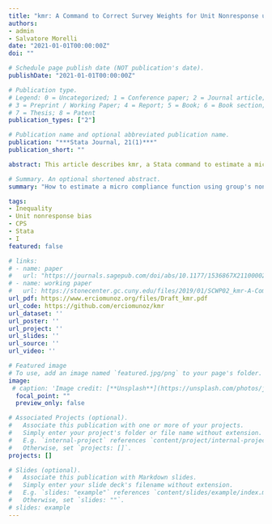 ```yaml
---
title: "kmr: A Command to Correct Survey Weights for Unit Nonresponse using Groups' Response Rates"
authors:
- admin
- Salvatore Morelli
date: "2021-01-01T00:00:00Z"
doi: ""

# Schedule page publish date (NOT publication's date).
publishDate: "2021-01-01T00:00:00Z"

# Publication type.
# Legend: 0 = Uncategorized; 1 = Conference paper; 2 = Journal article;
# 3 = Preprint / Working Paper; 4 = Report; 5 = Book; 6 = Book section;
# 7 = Thesis; 8 = Patent
publication_types: ["2"]

# Publication name and optional abbreviated publication name.
publication: "***Stata Journal, 21(1)***"
publication_short: ""

abstract: This article describes kmr, a Stata command to estimate a micro compliance function using group's nonresponse rates (2007, Journal of Econometrics 136, pp213-235), which can be used to correct survey weights for unit nonresponse. We illustrate the use of kmr with an empirical example using the Current Population Survey and state-level nonresponse rates. 

# Summary. An optional shortened abstract.
summary: "How to estimate a micro compliance function using group's nonresponse rates in Stata."

tags:
- Inequality 
- Unit nonresponse bias
- CPS
- Stata
- I
featured: false

# links:
# - name: paper
#   url: "https://journals.sagepub.com/doi/abs/10.1177/1536867X211000025?journalCode=stja"
# - name: working paper
#   url: https://stonecenter.gc.cuny.edu/files/2019/01/SCWP02_kmr-A-Command-to-Correct-Survey-Weights-for-Unit-Nonresponse-using-Group%E2%80%99s-Response-Rates.pdf
url_pdf: https://www.erciomunoz.org/files/Draft_kmr.pdf
url_code: https://github.com/erciomunoz/kmr
url_dataset: ''
url_poster: ''
url_project: ''
url_slides: ''
url_source: ''
url_video: ''

# Featured image
# To use, add an image named `featured.jpg/png` to your page's folder. 
image:
 # caption: 'Image credit: [**Unsplash**](https://unsplash.com/photos/jdD8gXaTZsc)'
  focal_point: ""
  preview_only: false

# Associated Projects (optional).
#   Associate this publication with one or more of your projects.
#   Simply enter your project's folder or file name without extension.
#   E.g. `internal-project` references `content/project/internal-project/index.md`.
#   Otherwise, set `projects: []`.
projects: []

# Slides (optional).
#   Associate this publication with Markdown slides.
#   Simply enter your slide deck's filename without extension.
#   E.g. `slides: "example"` references `content/slides/example/index.md`.
#   Otherwise, set `slides: ""`.
# slides: example
---
```

